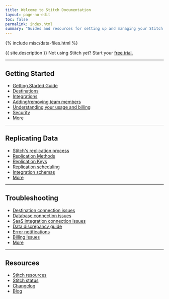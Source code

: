 ```yaml
---
title: Welcome to Stitch Documentation
layout: page-no-edit
toc: false
permalink: index.html
summary: "Guides and resources for setting up and managing your Stitch data pipeline."
---
```

{% include misc/data-files.html %}

<p class="intro">{{ site.description }} Not using Stitch yet? Start your <a href="https://www.stitchdata.com/signup/">free trial.</a></p> 
<hr />

<h2>Getting Started</h2>
<ul class="columns more">
	<li><a href="{{ link.getting-started | prepend: site.baseurl }}">Getting Started Guide</a></li>
	<li><a href="{{ link.destinations.main | prepend: site.baseurl }}">Destinations</a></li>
	<li><a href="{{ link.integrations.main | prepend: site.baseurl }}">Integrations</a></li>
	<li><a href="{{ link.account.team-members | prepend: site.baseurl }}">Adding/removing team members</a></li>
	<li><a href="{{ link.billing.billing-guide | prepend: site.baseurl }}">Understanding your usage and billing</a></li>
	<li><a href="{{ link.account.security-faq | prepend: site.baseurl }}">Security</a></li>
	<li><a href="{{ site.baseurl }}/tag_getting_started">More <span class="arrow"></span></a></li>
</ul>
<hr />

<h2>Replicating Data</h2>
<ul class="columns more">
	<li><a href="{{ link.replication.overview | prepend: site.baseurl }}">Stitch's replication process</a></li>
	<li><a href="{{ link.replication.rep-methods | prepend: site.baseurl }}">Replication Methods</a></li>
	<li><a href="{{ link.replication.rep-keys | prepend: site.baseurl }}">Replication Keys</a></li>
	<li><a href="{{ link.replication.rep-scheduling| prepend: site.baseurl }}">Replication scheduling</a></li>
	<li><a href="{{ link.destinations.storage.stitch-schema | prepend: site.baseurl }}">Integration schemas</a></li>
	<li><a href="{{ link.replication.main | prepend: site.baseurl }}">More <span class="arrow"></span></a></li>
</ul>
<hr />

<h2>Troubleshooting</h2>
<ul class="columns more">
	<li><a href="{{ link.troubleshooting.dw-connection-errors | prepend: site.baseurl }}">Destination connection issues</a></li>
	<li><a href="{{ link.troubleshooting.db-connection-errors | prepend: site.baseurl }}">Database connection issues</a></li>
	<li><a href="{{ link.troubleshooting.saas-connection-errors | prepend: site.baseurl }}">SaaS integration connection issues</a></li>
	<li><a href="{{ link.troubleshooting.discrepancy-guide | prepend: site.baseurl }}">Data discrepancy guide</a></li>
	<li><a href="{{ link.troubleshooting.errors | prepend: site.baseurl }}">Error notifications</a></li>
	<li><a href="{{ link.troubleshooting.billing-issues | prepend: site.baseurl }}">Billing Issues</a></li>
	<li><a href="{{ link.troubleshooting.main | prepend: site.baseurl }}">More <span class="arrow"></span></a></li>
</ul>
<hr />

<h2>Resources</h2>
<ul class="columns">
	<li><a href="{{ site.resources }}">Stitch resources</a></li>
	<li><a href="{{ site.status }}">Stitch status</a></li>
	<li><a href="{{ site.changelog }}">Changelog</a></li>
	<li><a href="{{ site.blog }}">Blog</a></li>
</ul>
